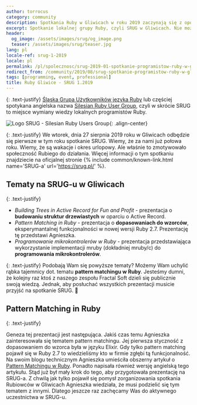 ```yaml
---
author: torrocus
category: community
description: Spotkania Ruby w Gliwicach w roku 2019 zaczynają się z opóźnieniem. Prelekcje na SRUG-u za to będą na wysokim poziomie. Agnieszka opowie o nowościach w Ruby.
excerpt: Spotkanie lokalnej grupy Ruby, czyli SRUG w Gliwicach. Nie możecie tego przegapić!
header:
  og_image: /assets/images/srug/og_image.png
  teaser: /assets/images/srug/teaser.jpg
lang: pl
locale-ref: srug-1-2019
locale: pl
permalink: /pl/spolecznosc/srug-2019-01-spotkanie-programistow-ruby-w-gliwicach/
redirect_from: /community/2019/08/srug-spotkanie-programistow-ruby-w-gliwicach/
tags: [programming, event, professional]
title: Ruby Gliwice - SRUG 1.2019
---
```


{: .text-justify}
[Śląska Grupa Użytkowników języka Ruby](https://fractalsoft.org/pl/spolecznosc/srug)
lub częściej spotykana angielska nazwa
[Silesian Ruby User Group](https://fractalsoft.org/community/srug),
czyli w skrócie SRUG to miejsce wymiany wiedzy lokalnych programistów Ruby.

![Logo SRUG - Silesian Ruby Users Group]({{site.url}}/assets/images/srug/srug-logo.png){: .align-center}

{: .text-justify}
We wtorek, dnia 27 sierpnia 2019 roku w Gliwicach odbędzie się pierwsze w tym roku spotkanie SRUG.
Wiemy, że za nami już połowa roku.
Wiemy, że są wakacje i okres urlopowy.
Ale właśnie to zmotywowało społeczność Rubiego do działania.
Więcej informacji o tym spotkaniu znajdziecie na oficjalnej stronie
{% include common/known-link.html name='SRUG-a' url='https://srug.pl/' %}.

## Tematy na SRUG-u w Gliwicach

{: .text-justify}
+ _Building Trees in Active Record for Fun and Profit_ - prezentacja o **budowaniu struktur drzewiastych** w oparciu o Active Record.
+ _Pattern Matching in Ruby_ - prezentacja o **dopasowaniach do wzorców**, eksperymantalnej funkcjonalności w nowej wersji Ruby 2.7.
   Prezentację tę przedstawi Agnieszka.
+ _Programowanie mikrokontrolerów w Ruby_ - prezentacja przedstawiająca wykorzystanie implementacji mruby (dokładniej mruby/c) do **programowania mikrokontrolerów**.

{: .text-justify}
Podobają Wam się powyższe tematy?
Możemy Wam uchylić rąbka tajemnicy dot. tematu **pattern matchingu w Ruby**.
Jesteśmy dumni, że kolejny raz ktoś z naszego zespołu Fractal Soft dzieli się publicznie swoją wiedzą.
Jednak, aby posłuchać wszystkich prezentacji musicie przyjść na spotkanie SRUG.
🎤


## Pattern Matching in Ruby

{: .text-justify}

Geneza tej prezentacji jest następująca.
Jakiś czas temu Agnieszka zainteresowała się tematem pattern matchingu.
Jej pierwsza styczność z dopasowaniem do wzorca była w języku Elixir.
Gdy tylko pattern matching pojawił się w Ruby 2.7 to wiedzieliśmy kto w firmie zgłębi tą funkcjonalność.
Na swoim blogu technicznym Agnieszka umieściła obszerny artykuł o [Pattern Matchingu w Ruby](https://womanonrails.com/pl/ruby-pattern-matching).
Ponadto napisała również wersję angielską tego artykułu.
Stąd już był mały krok do tego, aby przygotowała prezentację na SRUG-a.
Z chwilą jak tylko pojawił się pomysł zorganizowania spotkania Rubiowców w Gliwicach Agnieszka wiedziała, że musi podzielić się tym tematem z innymi.
Dlatego jeszcze raz zachęcamy Was do aktywnego uczestnictwa w SRUG-u.
